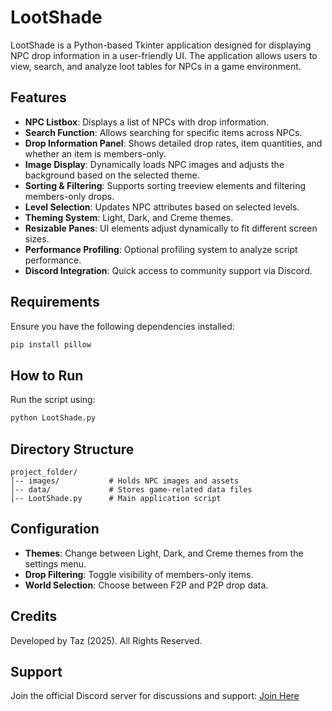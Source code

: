 # LootShade

LootShade is a Python-based Tkinter application designed for displaying NPC drop information in a user-friendly UI. The application allows users to view, search, and analyze loot tables for NPCs in a game environment.

## Features
- **NPC Listbox**: Displays a list of NPCs with drop information.
- **Search Function**: Allows searching for specific items across NPCs.
- **Drop Information Panel**: Shows detailed drop rates, item quantities, and whether an item is members-only.
- **Image Display**: Dynamically loads NPC images and adjusts the background based on the selected theme.
- **Sorting & Filtering**: Supports sorting treeview elements and filtering members-only drops.
- **Level Selection**: Updates NPC attributes based on selected levels.
- **Theming System**: Light, Dark, and Creme themes.
- **Resizable Panes**: UI elements adjust dynamically to fit different screen sizes.
- **Performance Profiling**: Optional profiling system to analyze script performance.
- **Discord Integration**: Quick access to community support via Discord.

## Requirements
Ensure you have the following dependencies installed:
```sh
pip install pillow
```

## How to Run
Run the script using:
```sh
python LootShade.py
```

## Directory Structure
```
project_folder/
│-- images/           # Holds NPC images and assets
│-- data/             # Stores game-related data files
│-- LootShade.py      # Main application script
```

## Configuration
- **Themes**: Change between Light, Dark, and Creme themes from the settings menu.
- **Drop Filtering**: Toggle visibility of members-only items.
- **World Selection**: Choose between F2P and P2P drop data.

## Credits
Developed by Taz (2025). All Rights Reserved.

## Support
Join the official Discord server for discussions and support: [Join Here](https://discord.gg/wKf3KTaM)

